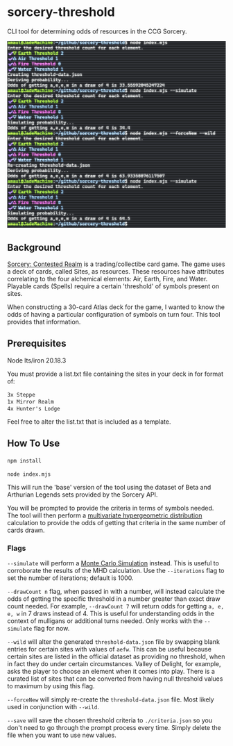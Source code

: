 # sorcery-threshold
CLI tool for determining odds of resources in the CCG Sorcery.

![Example output](example.png)

## Background
[Sorcery: Contested Realm](https://sorcerytcg.com/) is a trading/collectibe card game. The game uses a deck of cards, called Sites, as resources. These resources have attributes correlating to the four alchemical elements: Air, Earth, Fire, and Water. Playable cards (Spells) require a certain 'threshold' of symbols present on sites.

When constructing a 30-card Atlas deck for the game, I wanted to know the odds of having a particular configuration of symbols on turn four. This tool provides that information.

## Prerequisites
Node lts/iron 20.18.3

You must provide a list.txt file containing the sites in your deck in for format of:
```
3x Steppe
1x Mirror Realm
4x Hunter's Lodge
```

Feel free to alter the list.txt that is included as a template.

## How To Use

`npm install`

`node index.mjs`

This will run the 'base' version of the tool using the dataset of Beta and Arthurian Legends sets provided by the Sorcery API.

You will be prompted to provide the criteria in terms of symbols needed. The tool will then perform a [multivariate hypergeometric distribution](https://en.wikipedia.org/wiki/Hypergeometric_distribution#Multivariate_hypergeometric_distribution) calculation to provide the odds of getting that criteria in the same number of cards drawn.

### Flags

`--simulate` will perform a [Monte Carlo Simulation](https://en.wikipedia.org/wiki/Monte_Carlo_method) instead. This is useful to corroborate the results of the MHD calculation. Use the `--iterations` flag to set the number of iterations; default is 1000.

`--drawCount n` flag, when passed in with a number, will instead calculate the odds of getting the specific threshold in a number greater than exact draw count needed. For example, `--drawCount 7` will return odds for getting `a, e, e, w` in 7 draws instead of 4. This is useful for understanding odds in the context of mulligans or additional turns needed. Only works with the `--simulate` flag for now.

`--wild` will alter the generated `threshold-data.json` file by swapping blank entries for certain sites with values of `aefw`. This can be useful because certain sites are listed in the official dataset as providing no threshold, when in fact they do under certain circumstances. Valley of Delight, for example, asks the player to choose an element when it comes into play. There is a curated list of sites that can be converted from having null threshold values to maximum by using this flag.

`--forceNew` will simply re-create the `threshold-data.json` file. Most likely used in conjunction with `--wild`.

`--save` will save the chosen threshold criteria to `./criteria.json` so you don't need to go through the prompt process every time. Simply delete the file when you want to use new values.

